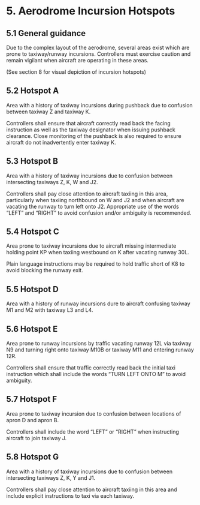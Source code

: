 # 5. Aerodrome Incursion Hotspots
## 5.1 General guidance
Due to the complex layout of the aerodrome, several areas exist which are prone to taxiway/runway incursions. Controllers must exercise caution and remain vigilant when aircraft are operating in these areas.

(See section 8 for visual depiction of incursion hotspots)

## 5.2 Hotspot A
Area with a history of taxiway incursions during pushback due to confusion between taxiway Z and taxiway K. 

Controllers shall ensure that aircraft correctly read back the facing instruction as well as the taxiway designator when issuing pushback clearance. Close monitoring of the pushback is also required to ensure aircraft do not inadvertently enter taxiway K.

## 5.3 Hotspot B
Area with a history of taxiway incursions due to confusion between intersecting taxiways Z, K, W and J2.

Controllers shall pay close attention to aircraft taxiing in this area, particularly when taxiing northbound on W and J2 and when aircraft are vacating the runway to turn left onto J2. Appropriate use of the words “LEFT” and “RIGHT” to avoid confusion and/or ambiguity is recommended.

## 5.4 Hotspot C
Area prone to taxiway incursions due to aircraft missing intermediate holding point KP when taxiing westbound on K after vacating runway 30L.

Plain language instructions may be required to hold traffic short of K8 to avoid blocking the runway exit.

## 5.5 Hotspot D
Area with a history of runway incursions dure to aircraft confusing taxiway M1 and M2 with taxiway L3 and L4.

## 5.6 Hotspot E
Area prone to runway incursions by traffic vacating runway 12L via taxiway N9 and turning right onto taxiway M10B or taxiway M11 and entering runway 12R.

Controllers shall ensure that traffic correctly read back the initial taxi instruction which shall include the words “TURN LEFT ONTO M” to avoid ambiguity.

## 5.7 Hotspot F
Area prone to taxiway incursion due to confusion between locations of apron D and apron B.

Controllers shall include the word “LEFT” or “RIGHT” when instructing aircraft to join taxiway J.

## 5.8 Hotspot G
Area with a history of taxiway incursions due to confusion between intersecting taxiways Z, K, Y and J1.

Controllers shall pay close attention to aircraft taxiing in this area and include explicit instructions to taxi via each taxiway.
